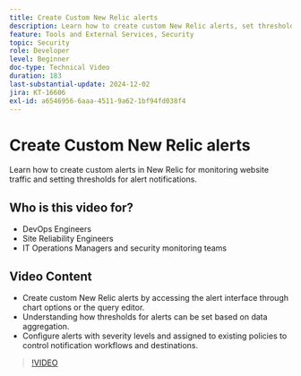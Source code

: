 ```yaml
---
title: Create Custom New Relic alerts
description: Learn how to create custom New Relic alerts, set thresholds, and configure notifications to monitor your data effectively. Perfect for optimizing site performance.
feature: Tools and External Services, Security
topic: Security
role: Developer
level: Beginner
doc-type: Technical Video
duration: 183
last-substantial-update: 2024-12-02
jira: KT-16606
exl-id: a6546956-6aaa-4511-9a62-1bf94fd038f4
---
```

# Create Custom New Relic alerts

Learn how to create custom alerts in New Relic for monitoring website traffic and setting thresholds for alert notifications.

## Who is this video for?

* DevOps Engineers
* Site Reliability Engineers
* IT Operations Managers and security monitoring teams

## Video Content

* Create custom New Relic alerts by accessing the alert interface through chart options or the query editor.
* Understanding how thresholds for alerts can be set based on data aggregation.
* Configure alerts with severity levels and assigned to existing policies to control notification workflows and destinations. 

>[!VIDEO](https://video.tv.adobe.com/v/3440771?learn=on)
